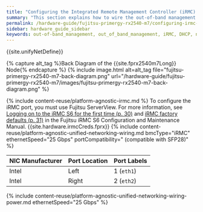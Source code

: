 ```yaml
---
title: "Configuring the Integrated Remote Management Controller (iRMC) and Wiring Your Fujitsu PRIMERGY RX2540 M7 Nodes"
summary: "This section explains how to wire the out-of-band management (iRMC) port, 25 Gbps ports, and power on Fujitsu RX2540 M7 nodes."
permalink: /hardware-guide/fujitsu-primergy-rx2540-m7/configuring-irmc-wiring-nodes.html
sidebar: hardware_guide_sidebar
keywords: out-of-band_management, out_of_band_management, iRMC, DHCP, network, networking, LAN, 25 Gbps, Ethernet, power, Fujitsu_PRIMERGY_RX2540_M7, Fujitsu, PRIMERGY, RX2540, 2540, M7
---
```


{{site.unifyNetDefine}}

{% capture alt_tag %}Back Diagram of the {{site.fprx2540m7Long}} Node{% endcapture %}
{% include image.html alt=alt_tag file="fujitsu-primergy-rx2540-m7-back-diagram.png" url="/hardware-guide/fujitsu-primergy-rx2540-m7/images/fujitsu-primergy-rx2540-m7-back-diagram.png" %}

{% include content-reuse/platform-agnostic-irmc.md %}
To configure the iRMC port, you must use Fujitsu ServerView. For more information, see <a href="/pdf/fujitsu-software-serverview-suite-irmc-s6-configuration-maintenance-03-2023.pdf#page=30" class="pdf">Logging on to the iRMC S6 for the first time (p. 30)</a> and <a href="/pdf/fujitsu-software-serverview-suite-irmc-s6-configuration-maintenance-03-2023.pdf#page=31" class="pdf">iRMC factory defaults (p. 31)</a> in the Fujitsu iRMC S6 Configuration and Maintenance Manual. {{site.hardware.irmcCreds.fprx}}
{% include content-reuse/platform-agnostic-unified-networking-wiring.md bmcType="iRMC" ethernetSpeed="25 Gbps" portCompatibility=" (compatible with SFP28)" %}

| NIC Manufacturer | Port Location | Port Labels |
| ---------------- | ------------- | ----------- |
| Intel            | Left          | 1 (`eth1`)  |
| Intel            | Right         | 2 (`eth2`)  |

{% include content-reuse/platform-agnostic-unified-networking-wiring-power.md ethernetSpeed="25 Gbps" %}
